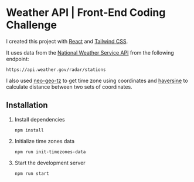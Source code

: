 
# Weather API | Front-End Coding Challenge

I created this project with [React](https://reactjs.org/) and [Tailwind CSS](https://tailwindcss.com/).

It uses data from the [National Weather Service API](https://www.weather.gov/documentation/services-web-api) from the following endpoint:
```
https://api.weather.gov/radar/stations
```
I also used [neo-geo-tz](https://github.com/evansiroky/node-geo-tz) to get time zone using coordinates and [haversine](https://github.com/njj/haversine) to calculate distance between two sets of coordinates.

## Installation

1. Install dependencies

	```
	npm install
	```
	
2. Initialize time zones data

	```
	npm run init-timezones-data
	```
	
3. Start the development server

	```
	npm run start
	```